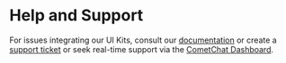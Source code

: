 # Help and Support

For issues integrating our UI Kits, consult our [documentation](https://www.cometchat.com/docs/ui-kit/react/integration) or create a [support ticket](https://help.cometchat.com/hc/en-us) or seek real-time support via the [CometChat Dashboard](http://app.cometchat.com/).